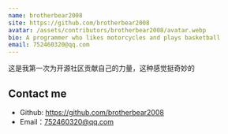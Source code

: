 ```yaml
---
name: brotherbear2008
site: https://github.com/brotherbear2008
avatar: /assets/contributors/brotherbear2008/avatar.webp
bio: A programmer who likes motorcycles and plays basketball
email: 752460320@qq.com
---
```

这是我第一次为开源社区贡献自己的力量，这种感觉挺奇妙的

## Contact me

- Github: <https://github.com/brotherbear2008>
- Email：<752460320@qq.com>
